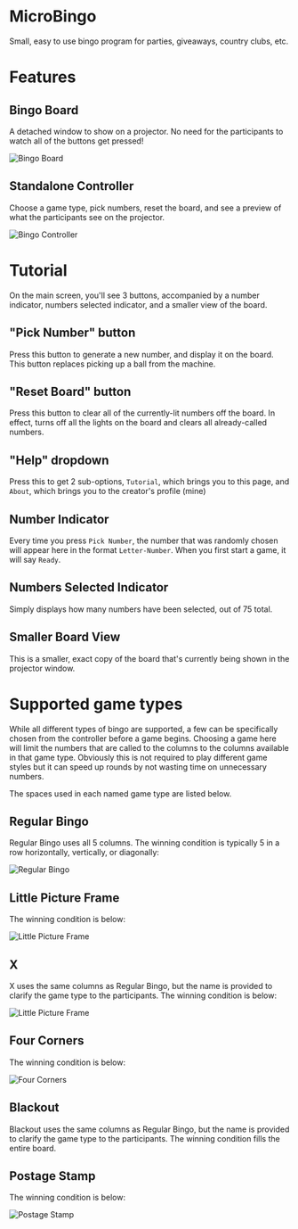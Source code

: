 # MicroBingo
Small, easy to use bingo program for parties, giveaways, country clubs, etc.

# Features

## Bingo Board

A detached window to show on a projector. No need for the participants to watch all of the buttons get pressed!

![Bingo Board](https://raw.githubusercontent.com/parzivail/MicroBingo/master/Resources/board.png)

## Standalone Controller

Choose a game type, pick numbers, reset the board, and see a preview of what the participants see on the projector.

![Bingo Controller](https://raw.githubusercontent.com/parzivail/MicroBingo/master/Resources/controller.png)

# Tutorial
On the main screen, you'll see 3 buttons, accompanied by a number indicator, numbers selected indicator, and a smaller view of the board.

## "Pick Number" button
Press this button to generate a new number, and display it on the board. This button replaces picking up a ball from the machine.

## "Reset Board" button
Press this button to clear all of the currently-lit numbers off the board. In effect, turns off all the lights on the board and clears all already-called numbers.

## "Help" dropdown
Press this to get 2 sub-options, `Tutorial`, which brings you to this page, and `About`, which brings you to the creator's profile (mine)

## Number Indicator
Every time you press `Pick Number`, the number that was randomly chosen will appear here in the format `Letter-Number`. When you first start a game, it will say `Ready`.

## Numbers Selected Indicator
Simply displays how many numbers have been selected, out of 75 total.

## Smaller Board View
This is a smaller, exact copy of the board that's currently being shown in the projector window.

# Supported game types

While all different types of bingo are supported, a few can be specifically chosen from the controller before a game begins. Choosing a game here will limit the numbers that are called to the columns to the columns available in that game type. Obviously this is not required to play different game styles but it can speed up rounds by not wasting time on unnecessary numbers.

The spaces used in each named game type are listed below.

## Regular Bingo

Regular Bingo uses all 5 columns. The winning condition is typically 5 in a row horizontally, vertically, or diagonally:

![Regular Bingo](https://raw.githubusercontent.com/parzivail/MicroBingo/master/Resources/bingo_regular.png)

## Little Picture Frame

The winning condition is below:

![Little Picture Frame](https://raw.githubusercontent.com/parzivail/MicroBingo/master/Resources/bingo_little_picture_frame.png)

## X

X uses the same columns as Regular Bingo, but the name is provided to clarify the game type to the participants. The winning condition is below:

![Little Picture Frame](https://raw.githubusercontent.com/parzivail/MicroBingo/master/Resources/bingo_x.png)

## Four Corners

The winning condition is below:

![Four Corners](https://raw.githubusercontent.com/parzivail/MicroBingo/master/Resources/bingo_four_corners.png)

## Blackout

Blackout uses the same columns as Regular Bingo, but the name is provided to clarify the game type to the participants. The winning condition fills the entire board.

## Postage Stamp

The winning condition is below:

![Postage Stamp](https://raw.githubusercontent.com/parzivail/MicroBingo/master/Resources/bingo_postage_stamp.png)
